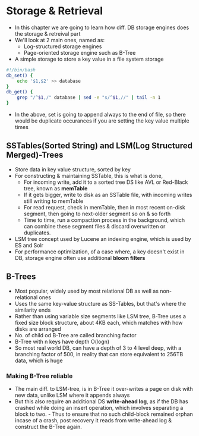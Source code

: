 # Storage & Retrieval
- In this chapter we are going to learn how diff. DB storage engines does the storage & retreival part
- We'll look at 2 main ones, named as:
    - Log-structured storage engines
    - Page-oriented storage engine such as B-Tree
- A simple storage to store a key value in a file system storage
```BASH
#!/bin/bash
db_set() {
    echo '$1,$2' >> database
}
db_get() {
    grep "/^$1,/" database | sed -e "s/^$1,//" | tail -n 1
}
```
- In the above, set is going to append always to the end of file, so there would be duplicate occurances if you are setting the key value multiple times

## SSTables(Sorted String) and LSM(Log Structured Merged)-Trees
- Store data in key value structure, sorted by key
- For constructing & maintaining SSTable, this is what is done, 
    - For incoming write, add it to a sorted tree DS like AVL or Red-Black tree, known as **memTable**
    - If it gets bigger, write to disk as an SSTable file, with incoming writes still writing to memTable
    - For read request, check in memTable, then in most recent on-disk segment, then going to next-older segment so on & so forth
    - Time to time, run a compaction process in the background, which can combine these segment files & discard overwritten or duplicates.
- LSM tree concept used by Lucene an indexing engine, which is used by ES and Solr
- For performance optimization, of a case where, a key doesn't exist in DB, storage engine often use additional **bloom filters**

## B-Trees
- Most popular, widely used by most relational DB as well as non-relational ones
- Uses the same key-value structure as SS-Tables, but that's where the similarity ends
- Rather than using variable size segments like LSM tree, B-Tree uses a fixed size block structure, about 4KB each, which matches with how disks are arranged
- No. of child od B-Tree are called branching factor
- B-Tree with n keys have depth O(logn)
- So most real world DB, can have a depth of 3 to 4 level deep, with a branching factor of 500, in reality that can store equivalent to 256TB data, which is huge

### Making B-Tree reliable
- The main diff. to LSM-tree, is in B-Tree it over-writes a page on disk with new data, unlike LSM where it appends always
- But this also require an additional DS **write-ahead log**, as if the DB has crashed while doing an insert operation, which involves separating a block to two. - Thus to ensure that no such child-block remained orphan incase of a crash, post recovery it reads from write-ahead log & construct the B-Tree again.
